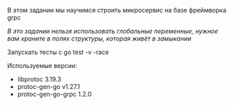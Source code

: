 В этом задании мы научимся строить микросервис на базе фреймворка grpc

*В это задании нельзя использовать глобальные переменные, нужное вам храните в полях структуры, которая живёт в замыкании*

Запускать тесты с go test -v -race

Используемые версии:
* libprotoc 3.19.3
* protoc-gen-go v1.27.1
* protoc-gen-go-grpc 1.2.0

